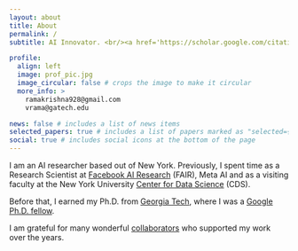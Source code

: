 ```yaml
---
layout: about
title: About
permalink: /
subtitle: AI Innovator. <br/><a href='https://scholar.google.com/citations?user=v1CRzeAAAAAJ&hl=en'>Google Scholar.</a>

profile:
  align: left
  image: prof_pic.jpg
  image_circular: false # crops the image to make it circular
  more_info: >
    ramakrishna928@gmail.com
    vrama@gatech.edu

news: false # includes a list of news items
selected_papers: true # includes a list of papers marked as "selected={true}"
social: true # includes social icons at the bottom of the page
---
```

I am an AI researcher based out of New York. Previously, I spent time as a Research Scientist at [Facebook AI Research](https://ai.meta.com/research/) (FAIR), Meta AI and as a visiting faculty at the New York University [Center for Data Science](https://cds.nyu.edu/) (CDS).

Before that, I earned my Ph.D. from [Georgia Tech](https://www.ic.gatech.edu/), where I was a [Google Ph.D. fellow](https://research.google/blog/announcing-the-2018-google-phd-fellows-for-north-america-europe-and-the-middle-east/).

I am grateful for many wonderful [collaborators](/people/) who supported my work over the years.
